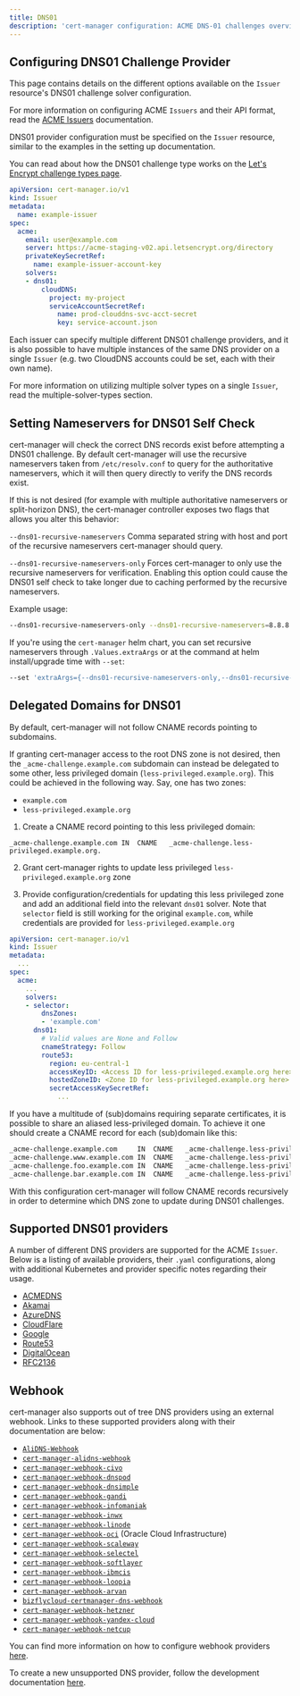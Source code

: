 ```yaml
---
title: DNS01
description: 'cert-manager configuration: ACME DNS-01 challenges overview'
---
```


## Configuring DNS01 Challenge Provider

This page contains details on the different options available on the `Issuer`
resource's DNS01 challenge solver configuration.

For more information on configuring ACME `Issuers` and their API format, read the
[ACME Issuers](../README.md) documentation.

DNS01 provider configuration must be specified on the `Issuer` resource, similar
to the examples in the setting up documentation.

You can read about how the DNS01 challenge type works on the [Let's Encrypt
challenge types
page](https://letsencrypt.org/docs/challenge-types/#dns-01-challenge).

```yaml
apiVersion: cert-manager.io/v1
kind: Issuer
metadata:
  name: example-issuer
spec:
  acme:
    email: user@example.com
    server: https://acme-staging-v02.api.letsencrypt.org/directory
    privateKeySecretRef:
      name: example-issuer-account-key
    solvers:
    - dns01:
        cloudDNS:
          project: my-project
          serviceAccountSecretRef:
            name: prod-clouddns-svc-acct-secret
            key: service-account.json
```

Each issuer can specify multiple different DNS01 challenge providers, and
it is also possible to have multiple instances of the same DNS provider on a
single `Issuer` (e.g. two CloudDNS accounts could be set, each with their own
name).

For more information on utilizing multiple solver types on a single `Issuer`,
read the multiple-solver-types section.

## Setting Nameservers for DNS01 Self Check

cert-manager will check the correct DNS records exist before attempting a DNS01
challenge.  By default cert-manager will use the recursive nameservers taken
from `/etc/resolv.conf` to query for the authoritative nameservers, which it will
then query directly to verify the DNS records exist.

If this is not desired (for example with multiple authoritative nameservers or
split-horizon DNS), the cert-manager controller exposes two flags that allows
you alter this behavior:

`--dns01-recursive-nameservers` Comma separated string with host and port of the
recursive nameservers cert-manager should query.

`--dns01-recursive-nameservers-only` Forces cert-manager to only use the
recursive nameservers for verification. Enabling this option could cause the DNS01
self check to take longer due to caching performed by the recursive nameservers.


Example usage:
```bash
--dns01-recursive-nameservers-only --dns01-recursive-nameservers=8.8.8.8:53,1.1.1.1:53
```

If you're using the `cert-manager` helm chart, you can set recursive nameservers
through `.Values.extraArgs` or at the command at helm install/upgrade time
with `--set`:

```bash
--set 'extraArgs={--dns01-recursive-nameservers-only,--dns01-recursive-nameservers=8.8.8.8:53\,1.1.1.1:53}'
```

## Delegated Domains for DNS01

By default, cert-manager will not follow CNAME records pointing to subdomains.

If granting cert-manager access to the root DNS zone is not desired, then the
`_acme-challenge.example.com` subdomain can instead be delegated to some other,
less privileged domain (`less-privileged.example.org`). This could be achieved in the following way. Say, one has two zones:

* `example.com`
* `less-privileged.example.org`

1. Create a CNAME record pointing to this less privileged domain:
```
_acme-challenge.example.com	IN	CNAME	_acme-challenge.less-privileged.example.org.
```

2. Grant cert-manager rights to update less privileged `less-privileged.example.org` zone

3. Provide configuration/credentials for updating this less privileged zone
and add an additional field into the relevant `dns01` solver. Note that `selector`
field is still working for the original `example.com`, while credentials are provided for
`less-privileged.example.org`

```yaml
apiVersion: cert-manager.io/v1
kind: Issuer
metadata:
  ...
spec:
  acme:
    ...
    solvers:
    - selector:
        dnsZones:
        - 'example.com'
      dns01:
        # Valid values are None and Follow
        cnameStrategy: Follow
        route53:
          region: eu-central-1
          accessKeyID: <Access ID for less-privileged.example.org here>
          hostedZoneID: <Zone ID for less-privileged.example.org here>
          secretAccessKeySecretRef:
            ...
```

If you have a multitude of (sub)domains requiring separate certificates,
it is possible to share an aliased less-privileged domain. To achieve it one should
create a CNAME record for each (sub)domain like this:

```txt
_acme-challenge.example.com	    IN	CNAME	_acme-challenge.less-privileged.example.org.
_acme-challenge.www.example.com	IN	CNAME	_acme-challenge.less-privileged.example.org.
_acme-challenge.foo.example.com	IN	CNAME	_acme-challenge.less-privileged.example.org.
_acme-challenge.bar.example.com	IN	CNAME	_acme-challenge.less-privileged.example.org.
```

With this configuration cert-manager will follow CNAME records recursively in order to determine
which DNS zone to update during DNS01 challenges.


## Supported DNS01 providers

A number of different DNS providers are supported for the ACME `Issuer`. Below
is a listing of available providers, their `.yaml` configurations, along with
additional Kubernetes and provider specific notes regarding their usage.

- [ACMEDNS](./acme-dns.md)
- [Akamai](./akamai.md)
- [AzureDNS](./azuredns.md)
- [CloudFlare](./cloudflare.md)
- [Google](./google.md)
- [Route53](./route53.md)
- [DigitalOcean](./digitalocean.md)
- [RFC2136](./rfc2136.md)

## Webhook

cert-manager also supports out of tree DNS providers using an external webhook.
Links to these supported providers along with their documentation are below:

- [`AliDNS-Webhook`](https://github.com/pragkent/alidns-webhook)
- [`cert-manager-alidns-webhook`](https://github.com/DEVmachine-fr/cert-manager-alidns-webhook)
- [`cert-manager-webhook-civo`](https://github.com/okteto/cert-manager-webhook-civo)
- [`cert-manager-webhook-dnspod`](https://github.com/qqshfox/cert-manager-webhook-dnspod)
- [`cert-manager-webhook-dnsimple`](https://github.com/neoskop/cert-manager-webhook-dnsimple)
- [`cert-manager-webhook-gandi`](https://github.com/bwolf/cert-manager-webhook-gandi)
- [`cert-manager-webhook-infomaniak`](https://github.com/Infomaniak/cert-manager-webhook-infomaniak)
- [`cert-manager-webhook-inwx`](https://gitlab.com/smueller18/cert-manager-webhook-inwx)
- [`cert-manager-webhook-linode`](https://github.com/slicen/cert-manager-webhook-linode)
- [`cert-manager-webhook-oci`](https://gitlab.com/dn13/cert-manager-webhook-oci) (Oracle Cloud Infrastructure)
- [`cert-manager-webhook-scaleway`](https://github.com/scaleway/cert-manager-webhook-scaleway)
- [`cert-manager-webhook-selectel`](https://github.com/selectel/cert-manager-webhook-selectel)
- [`cert-manager-webhook-softlayer`](https://github.com/cgroschupp/cert-manager-webhook-softlayer)
- [`cert-manager-webhook-ibmcis`](https://github.com/jb-dk/cert-manager-webhook-ibmcis)
- [`cert-manager-webhook-loopia`](https://github.com/Identitry/cert-manager-webhook-loopia)
- [`cert-manager-webhook-arvan`](https://github.com/kiandigital/cert-manager-webhook-arvan)
- [`bizflycloud-certmanager-dns-webhook`](https://github.com/bizflycloud/bizflycloud-certmanager-dns-webhook)
- [`cert-manager-webhook-hetzner`](https://github.com/vadimkim/cert-manager-webhook-hetzner)
- [`cert-manager-webhook-yandex-cloud`](https://github.com/malinink/cert-manager-webhook-yandex-cloud)
- [`cert-manager-webhook-netcup`](https://github.com/aellwein/cert-manager-webhook-netcup)

You can find more information on how to configure webhook providers [here](./webhook.md).

To create a new unsupported DNS provider, follow the development documentation [here](../../../contributing/dns-providers.md).
